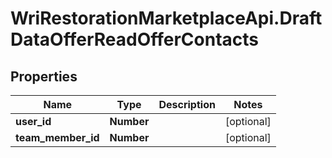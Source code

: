 # WriRestorationMarketplaceApi.DraftDataOfferReadOfferContacts

## Properties
Name | Type | Description | Notes
------------ | ------------- | ------------- | -------------
**user_id** | **Number** |  | [optional] 
**team_member_id** | **Number** |  | [optional] 


